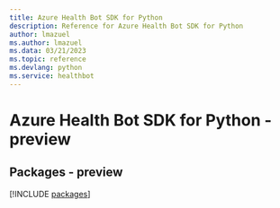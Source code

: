 ```yaml
---
title: Azure Health Bot SDK for Python
description: Reference for Azure Health Bot SDK for Python
author: lmazuel
ms.author: lmazuel
ms.data: 03/21/2023
ms.topic: reference
ms.devlang: python
ms.service: healthbot
---
```

# Azure Health Bot SDK for Python - preview
## Packages - preview
[!INCLUDE [packages](health-bot-index.md)]